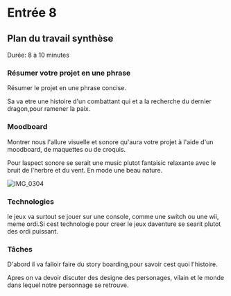# Entrée 8
## Plan du travail synthèse
Durée: 8 à 10 minutes

### Résumer votre projet en une phrase
Résumer le projet en une phrase concise.  

Sa va etre une histoire d'un combattant qui et a la recherche du dernier dragon,pour ramener la paix.

### Moodboard
Montrer nous l'allure visuelle et sonore qu'aura votre projet à l'aide d'un moodboard, de maquettes ou de croquis. 

Pour laspect sonore se serait une music plutot fantaisic relaxante avec le bruit de l'herbre et du vent. En mode une beau nature.


![IMG_0304](https://github.com/AbirGourichat/exempleJournalDeBord/assets/143745199/9c226495-4533-4400-92ab-78e769592005)



### Technologies
le jeux va surtout se jouer sur une console, comme une switch ou une wii, meme ordi.Si cest technologie pour creer le jeux daventure se searit plutot des ordi puissant. 

### Tâches

D'abord il va falloir faire du story boarding,pour savoir cest quoi l'histoire.

Apres on va devoir discuter des designe des personages, vilain et le monde dans lequel notre personnage se retrouve.


